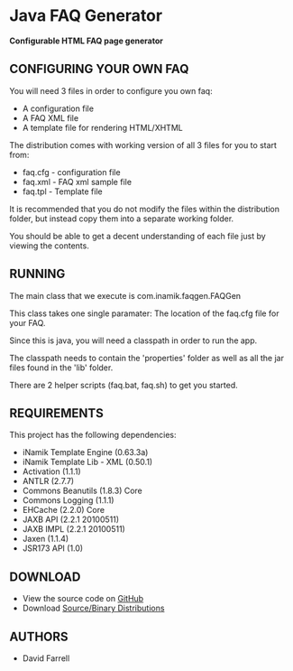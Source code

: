 Java FAQ Generator
==================

**Configurable HTML FAQ page generator**

CONFIGURING YOUR OWN FAQ
------------------------

You will need 3 files in order to configure you own faq:

* A configuration file
* A FAQ XML file
* A template file for rendering HTML/XHTML

The distribution comes with working version of all 3 files for you to start
from:

* faq.cfg - configuration file
* faq.xml - FAQ xml sample file
* faq.tpl - Template file

It is recommended that you do not modify the files within the distribution
folder, but instead copy them into a separate working folder.

You should be able to get a decent understanding of each file just by
viewing the contents.


RUNNING
-------

The main class that we execute is com.inamik.faqgen.FAQGen

This class takes one single paramater: The location of the faq.cfg file for
your FAQ.

Since this is java, you will need a classpath in order to run the app.

The classpath needs to contain the 'properties' folder as well as all the
jar files found in the 'lib' folder.

There are 2 helper scripts (faq.bat, faq.sh) to get you started.


REQUIREMENTS
------------

This project has the following dependencies:

* iNamik Template Engine (0.63.3a)
* iNamik Template Lib - XML (0.50.1)
* Activation (1.1.1)
* ANTLR (2.7.7)
* Commons Beanutils (1.8.3) Core
* Commons Logging (1.1.1)
* EHCache (2.2.0) Core
* JAXB API (2.2.1 20100511)
* JAXB IMPL (2.2.1 20100511)
* Jaxen (1.1.4)
* JSR173 API (1.0)


DOWNLOAD
--------

* View the source code on [GitHub](https://github.com/iNamik/Java-FAQ-Generator)
* Download [Source/Binary Distributions](https://github.com/iNamik/Java-FAQ-Generator/downloads)


AUTHORS
-------

 * David Farrell
